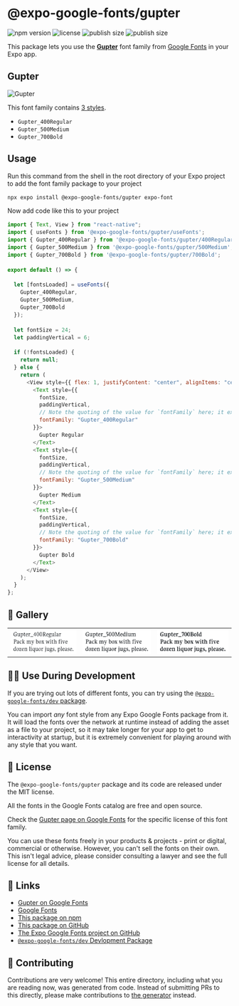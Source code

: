 # @expo-google-fonts/gupter

![npm version](https://flat.badgen.net/npm/v/@expo-google-fonts/gupter)
![license](https://flat.badgen.net/github/license/expo/google-fonts)
![publish size](https://flat.badgen.net/packagephobia/install/@expo-google-fonts/gupter)
![publish size](https://flat.badgen.net/packagephobia/publish/@expo-google-fonts/gupter)

This package lets you use the [**Gupter**](https://fonts.google.com/specimen/Gupter) font family from [Google Fonts](https://fonts.google.com/) in your Expo app.

## Gupter

![Gupter](./font-family.png)

This font family contains [3 styles](#-gallery).

- `Gupter_400Regular`
- `Gupter_500Medium`
- `Gupter_700Bold`

## Usage

Run this command from the shell in the root directory of your Expo project to add the font family package to your project

```sh
npx expo install @expo-google-fonts/gupter expo-font
```

Now add code like this to your project

```js
import { Text, View } from "react-native";
import { useFonts } from '@expo-google-fonts/gupter/useFonts';
import { Gupter_400Regular } from '@expo-google-fonts/gupter/400Regular';
import { Gupter_500Medium } from '@expo-google-fonts/gupter/500Medium';
import { Gupter_700Bold } from '@expo-google-fonts/gupter/700Bold';

export default () => {

  let [fontsLoaded] = useFonts({
    Gupter_400Regular, 
    Gupter_500Medium, 
    Gupter_700Bold
  });

  let fontSize = 24;
  let paddingVertical = 6;

  if (!fontsLoaded) {
    return null;
  } else {
    return (
      <View style={{ flex: 1, justifyContent: "center", alignItems: "center" }}>
        <Text style={{
          fontSize,
          paddingVertical,
          // Note the quoting of the value for `fontFamily` here; it expects a string!
          fontFamily: "Gupter_400Regular"
        }}>
          Gupter Regular
        </Text>
        <Text style={{
          fontSize,
          paddingVertical,
          // Note the quoting of the value for `fontFamily` here; it expects a string!
          fontFamily: "Gupter_500Medium"
        }}>
          Gupter Medium
        </Text>
        <Text style={{
          fontSize,
          paddingVertical,
          // Note the quoting of the value for `fontFamily` here; it expects a string!
          fontFamily: "Gupter_700Bold"
        }}>
          Gupter Bold
        </Text>
      </View>
    );
  }
};
```

## 🔡 Gallery


||||
|-|-|-|
|![Gupter_400Regular](./400Regular/Gupter_400Regular.ttf.png)|![Gupter_500Medium](./500Medium/Gupter_500Medium.ttf.png)|![Gupter_700Bold](./700Bold/Gupter_700Bold.ttf.png)||


## 👩‍💻 Use During Development

If you are trying out lots of different fonts, you can try using the [`@expo-google-fonts/dev` package](https://github.com/expo/google-fonts/tree/master/font-packages/dev#readme).

You can import _any_ font style from any Expo Google Fonts package from it. It will load the fonts over the network at runtime instead of adding the asset as a file to your project, so it may take longer for your app to get to interactivity at startup, but it is extremely convenient for playing around with any style that you want.


## 📖 License

The `@expo-google-fonts/gupter` package and its code are released under the MIT license.

All the fonts in the Google Fonts catalog are free and open source.

Check the [Gupter page on Google Fonts](https://fonts.google.com/specimen/Gupter) for the specific license of this font family.

You can use these fonts freely in your products & projects - print or digital, commercial or otherwise. However, you can't sell the fonts on their own. This isn't legal advice, please consider consulting a lawyer and see the full license for all details.

## 🔗 Links

- [Gupter on Google Fonts](https://fonts.google.com/specimen/Gupter)
- [Google Fonts](https://fonts.google.com/)
- [This package on npm](https://www.npmjs.com/package/@expo-google-fonts/gupter)
- [This package on GitHub](https://github.com/expo/google-fonts/tree/master/font-packages/gupter)
- [The Expo Google Fonts project on GitHub](https://github.com/expo/google-fonts)
- [`@expo-google-fonts/dev` Devlopment Package](https://github.com/expo/google-fonts/tree/master/font-packages/dev)

## 🤝 Contributing

Contributions are very welcome! This entire directory, including what you are reading now, was generated from code. Instead of submitting PRs to this directly, please make contributions to [the generator](https://github.com/expo/google-fonts/tree/master/packages/generator) instead.
